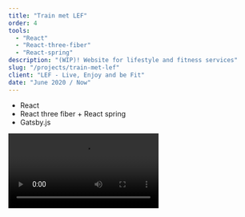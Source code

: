 ```yaml
---
title: "Train met LEF"
order: 4
tools:
  - "React"
  - "React-three-fiber"
  - "React-spring"
description: "(WIP)! Website for lifestyle and fitness services"
slug: "/projects/train-met-lef"
client: "LEF - Live, Enjoy and be Fit"
date: "June 2020 / Now"
---
```


<div class="tools">

- React
- React three fiber + React spring
- Gatsby.js

</div>

<div class="content__wrapper no-margin">

![](./assets/train-met-lef_site.mp4)

</div>
